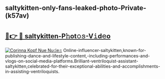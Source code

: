 ## saltykitten-only-fans​-leaked-photo​-Private-(k57av)


# <h2><a href="https://mediaupload.pro?title=saltykitten&ref=git">🔗👉 🔴 saltykitten-P𝚑ot𝚘𝚜-V𝚒d𝚎o</a></h2>

[![Corinna Kopf Nue Nu𝚍e𝚜](https://i.imgur.com/0qMVB7G.gif)](https://mediaupload.pro?title=saltykitten&ref=git)
Online-influencer-saltykitten,known-for-publishing-dance-and-lifestyle-content,-including-performances-and-vlogs-on-social-media-platforms.Brilliant-ventriloquist-assistant-saltykitten,celebrated-for-their-exceptional-abilities-and-accomplishments-in-assisting-ventriloquists.  